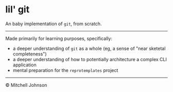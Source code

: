 # lil' git

An baby implementation of `git`, from scratch.

---

Made primarily for learning purposes, specifically:
- a deeper understanding of `git` as a whole (eg, a sense of "near sketetal completeness")
- a deeper understanding of how to potentially architecture a complex CLI application
- mental preparation for the `reprotemplates` project


---

&copy; Mitchell Johnson